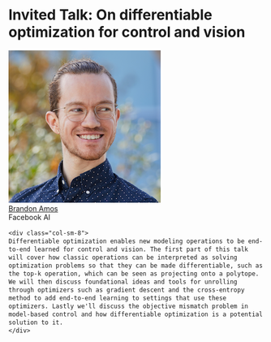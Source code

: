 <link rel="stylesheet" type="text/css" href="css/bootstrap.min.css">
<link rel="stylesheet" type="text/css" href="css/main.css?1" media="screen,projection">

# Invited Talk: On differentiable optimization for control and vision

<div class="container">
  <div class="row">
    <div class="col-sm-4">
      <a href="http://bamos.github.io/" target="_blank">
        <img class="people-pic" src="assets/bamos.png">
      </a>
      <div class="people-name text-center">
        <a href="http://bamos.github.io/" target="_blank">Brandon Amos</a><br>
        Facebook AI
      </div>
    </div>
    
    <div class="col-sm-8">
    Differentiable optimization enables new modeling operations to be end-to-end learned for control and vision. The first part of this talk will cover how classic operations can be interpreted as solving optimization problems so that they can be made differentiable, such as the top-k operation, which can be seen as projecting onto a polytope. We will then discuss foundational ideas and tools for unrolling through optimizers such as gradient descent and the cross-entropy method to add end-to-end learning to settings that use these optimizers. Lastly we'll discuss the objective mismatch problem in model-based control and how differentiable optimization is a potential solution to it.
    </div>
  </div>
</div>
